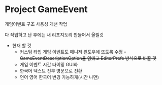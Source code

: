 # Project GameEvent
게임이벤트 구조 사용성 개선 작업

다 작업하고 난 후에는 새 리포지토리 만들어서 올릴것

* 현재 할 것
  - 커스텀 타입 게임 이벤트도 매니저 윈도우에 뜨도록 수정
~~- GameEventDescriptionOption을 없애고 EditorPrefs 방식으로 바꿀 것~~
  - 게임 이벤트 시간 타이밍 GUI화
  - 한국어 텍스트 전부 영문으로 전환
  - 언어 영어 한국어 변경 가능하게(시간 나면)


